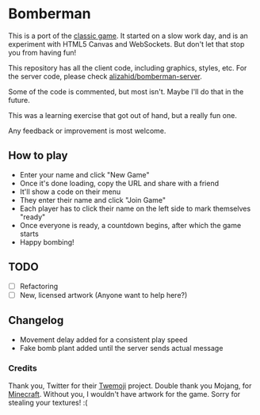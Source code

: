 # Bomberman

This is a port of the [classic game](http://en.wikipedia.org/wiki/Bomberman_%28video_game%29). It started on a slow work day, and is an experiment with HTML5 Canvas and WebSockets. But don't let that stop you from having fun!

This repository has all the client code, including graphics, styles, etc. For the server code, please check [alizahid/bomberman-server](https://github.com/alizahid/bomberman-server).

Some of the code is commented, but most isn't. Maybe I'll do that in the future.

This was a learning exercise that got out of hand, but a really fun one.

Any feedback or improvement is most welcome.

## How to play

- Enter your name and click "New Game"
- Once it's done loading, copy the URL and share with a friend
- It'll show a code on their menu
- They enter their name and click "Join Game"
- Each player has to click their name on the left side to mark themselves "ready"
- Once everyone is ready, a countdown begins, after which the game starts
- Happy bombing!

## TODO

- [ ] Refactoring
- [ ] New, licensed artwork (Anyone want to help here?)

## Changelog

- Movement delay added for a consistent play speed
- Fake bomb plant added until the server sends actual message

### Credits

Thank you, Twitter for their [Twemoji](http://twitter.github.io/twemoji/) project. Double thank you Mojang, for [Minecraft](https://minecraft.net/). Without you, I wouldn't have artwork for the game. Sorry for stealing your textures! :(
